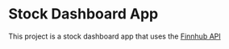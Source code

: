 # Stock Dashboard App
This project is a stock dashboard app that uses the [Finnhub API](https://finnhub.io/)
